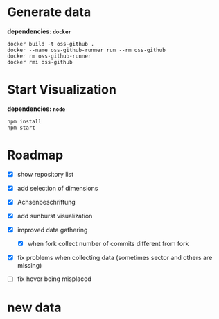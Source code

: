 
# Generate data

__dependencies: `docker`__

```
docker build -t oss-github .
docker --name oss-github-runner run --rm oss-github
docker rm oss-github-runner
docker rmi oss-github
```

# Start Visualization

__dependencies: `node`__

```
npm install
npm start
```

# Roadmap

- [x] show repository list
- [x] add selection of dimensions
- [x] Achsenbeschriftung
- [x] add sunburst visualization
- [x] improved data gathering
    - [x] when fork collect number of commits different from fork
- [x] fix problems when collecting data (sometimes sector and others are missing)
- [ ] fix hover being misplaced
    

# new data

